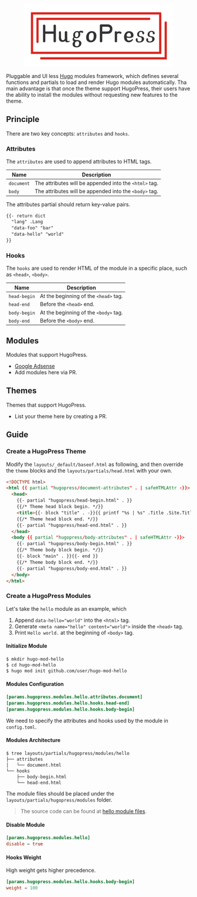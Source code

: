 <p align="center">
    <img src="logo.png">
</p>

Pluggable and UI less [Hugo](https://gohugo.io/) modules framework, which defines several functions and partials to load and render Hugo modules automatically.
Tha main advantage is that once the theme support HugoPress, their users have the ability to install the modules without requesting new features to the theme.

## Principle

There are two key concepts: `attributes` and `hooks`.

### Attributes

The `attributes` are used to append attributes to HTML tags.

| Name | Description
|---|---
| `document` | The attributes will be appended into the `<html>` tag.
| `body` | The attributes will be appended into the `<body>` tag.

The attributes partial should return key-value pairs.

```html
{{- return dict
  "lang" .Lang
  "data-foo" "bar"
  "data-hello" "world"
}}
```

### Hooks

The `hooks` are used to render HTML of the module in a specific place, such as `<head>`, `<body>`.

| Name | Description
|---|---
| `head-begin` | At the beginning of the `<head>` tag.
| `head-end` | Before the `<head>` end.
| `body-begin` | At the beginning of the `<body>` tag.
| `body-end` | Before the `<body>` end.

## Modules

Modules that support HugoPress.

- [Google Adsense](https://github.com/razonyang/hugo-mod-google-adsense)
- Add modules here via PR.

## Themes

Themes that support HugoPress.

- List your theme here by creating a PR.

## Guide

### Create a HugoPress Theme

Modify the `layouts/_default/baseof.html` as following, and then override the `theme` blocks and the `layouts/partials/head.html` with your own.

```html
<!DOCTYPE html>
<html {{ partial "hugopress/document-attributes" . | safeHTMLAttr -}}>
  <head>
    {{- partial "hugopress/head-begin.html" . }}
    {{/* Theme head block begin. */}}
    <title>{{- block "title" . -}}{{ printf "%s | %s" .Title .Site.Title }}{{- end -}}</title>
    {{/* Theme head block end. */}}
    {{- partial "hugopress/head-end.html" . }}
  </head>
  <body {{ partial "hugopress/body-attributes" . | safeHTMLAttr -}}>
    {{- partial "hugopress/body-begin.html" . }}
    {{/* Theme body block begin. */}}
    {{- block "main" . }}{{- end }}
    {{/* Theme body block end. */}}
    {{- partial "hugopress/body-end.html" . }}
  </body>
</html>
```

### Create a HugoPress Modules

Let's take the `hello` module as an example, which

1. Append `data-hello="world"` into the `<html>` tag.
1. Generate `<meta name="hello" content="world">` inside the `<head>` tag.
1. Print `Hello world.` at the beginning of `<body>` tag.

#### Initialize Module

```
$ mkdir hugo-mod-hello
$ cd hugo-mod-hello
$ hugo mod init github.com/user/hugo-mod-hello
```

#### Modules Configuration

```toml
[params.hugopress.modules.hello.attributes.document]
[params.hugopress.modules.hello.hooks.head-end]
[params.hugopress.modules.hello.hooks.body-begin]
```

We need to specify the attributes and hooks used by the module in `config.toml`.

#### Modules Architecture

```
$ tree layouts/partials/hugopress/modules/hello
├── attributes
│   └── document.html
└── hooks
    ├── body-begin.html
    └── head-end.html
```

The module files should be placed under the `layouts/partials/hugopress/modules` folder.

> The source code can be found at [hello module files](exampleSite/layouts/partials/hugopress/modules/hello).

#### Disable Module

```toml
[params.hugopress.modules.hello]
disable = true
```

#### Hooks Weight

High weight gets higher precedence.

```toml
[params.hugopress.modules.hello.hooks.body-begin]
weight = 100
```
